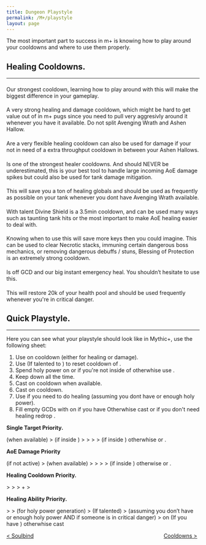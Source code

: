 ```yaml
---
title: Dungeon Playstyle
permalink: /M+/playstyle
layout: page
---
```


The most important part to success in m+ is knowing how to play around your cooldowns and where to use them properly.

## **Healing Cooldowns.**

---

#### **<a href="https://tbc.wowhead.com/spell=31884/avenging-wrath" data-wowhead="spell=31884"></a>**

Our strongest cooldown, learning how to play around with this will make the biggest difference in your gameplay.

#### **<a href="https://www.wowhead.com/spell=316958/ashen-hallow" data-wowhead="spell=316958"></a>**

A very strong healing and damage cooldown, which might be hard to get value out of in m+ pugs since you need to pull very aggresivly around it whenever you have it available. Do not split Avenging Wrath and Ashen Hallow.

#### **<a href="https://www.wowhead.com/spell=105809/holy-avenger" data-wowhead="spell=105809"></a>**

Are a very flexible healing cooldown can also be used for damage if your not in need of a extra throughput cooldown in between your Ashen Hallows.

#### **<a href="https://www.wowhead.com/spell=317929/aura-mastery" data-wowhead="spell=317929"></a>**

Is one of the strongest healer cooldowns. And should NEVER be underestimated, this is your best tool to handle large incoming AoE damage spikes but could also be used for tank damage mitigation.

#### **<a href="https://www.wowhead.com/spell=6940/blessing-of-sacrifice" data-wowhead="spell=6940"></a>**

This will save you a ton of healing globals and should be used as frequently as possible on your tank whenever you dont have Avenging Wrath available.

#### **<a href="https://www.wowhead.com/spell=642/divine-shield" data-wowhead="spell=642"></a>**

With <a href="https://www.wowhead.com/spell=114154/unbreakable-spirit" data-wowhead="spell=114154"></a> talent Divine Shield is a 3.5min cooldown, and can be used many ways such as taunting tank hits or the most important to make AoE healing easier to deal with.

#### **<a href="https://www.wowhead.com/spell=1022/blessing-of-protection" data-wowhead="spell=1022"></a>**

Knowing when to use this will save more keys then you could imagine. This can be used to clear Necrotic stacks, immuning certain dangerous boss mechanics, or removing dangerous debuffs / stuns, Blessing of Protection is an extremely strong cooldown.

#### **<a href="https://www.wowhead.com/spell=633/lay-on-hands" data-wowhead="spell=633"></a>**

Is off GCD and our big instant emergency heal. You shouldn’t hesitate to use this.

#### **<a href="https://ptr.wowhead.com/item=187802/cosmic-healing-potion" data-wowhead="spell=187802"></a>**

This will restore 20k of your health pool and should be used frequently whenever you're in critical danger.

## **Quick Playstyle.**

---

Here you can see what your playstyle should look like in Mythic+, use the following sheet:

1. Use <a href="https://www.wowhead.com/spell=20473/holy-shock" data-wowhead="spell=20473"></a> on cooldown (either for healing or damage).
2. Use <a href="https://www.wowhead.com/spell=293895/crusader-strike" data-wowhead="spell=293895"></a> (If talented to <a href="https://www.wowhead.com/spell=196926/crusaders-might" data-wowhead="spell=196926"></a>) to reset cooldown of <a href="https://www.wowhead.com/spell=20473/holy-shock" data-wowhead="spell=20473"></a>.
3. Spend holy power on <a href="https://www.wowhead.com/spell=85673/word-of-glory" data-wowhead="spell=85673"></a> or <a href="https://www.wowhead.com/spell=85222/light-of-dawn" data-wowhead="spell=85222"></a> if you're not inside of <a href="https://tbc.wowhead.com/spell=31884/avenging-wrath" data-wowhead="spell=31884"></a> otherwhise use <a href="https://www.wowhead.com/spell=53600/shield-of-the-righteous" data-wowhead="spell=53600"></a>.
4. Keep <a href="https://www.wowhead.com/spell=26573/consecration" data-wowhead="spell=26573"></a> down all the time.
5. Cast <a href="https://www.wowhead.com/spell=24275/hammer-of-wrath" data-wowhead="spell=24275"></a> on cooldown when available.
6. Cast <a href="https://www.wowhead.com/spell=20271/judgment" data-wowhead="spell=20271"></a> on cooldown.
7. Use <a href="https://www.wowhead.com/spell=183998/light-of-the-martyr" data-wowhead="spell=183998"></a> if you need to do healing (assuming you dont have <a href="https://www.wowhead.com/spell=20473/holy-shock" data-wowhead="spell=20473"></a> or enough holy power).
8. Fill empty GCDs with <a href="https://www.wowhead.com/spell=82326/holy-light" data-wowhead="spell=82326"></a> on <a href="https://www.wowhead.com/spell=53563/beacon-of-light" data-wowhead="spell=53563"></a> if you have <a href="https://www.wowhead.com/spell=53576/infusion-of-light" data-wowhead="spell=53576"></a> Otherwhise cast <a href="https://www.wowhead.com/spell=19750/flash-of-light" data-wowhead="spell=19750"></a> or if you don't need healing redrop <a href="https://www.wowhead.com/spell=26573/consecration" data-wowhead="spell=26573"></a>.

**Single Target Priority.**

<a href="https://www.wowhead.com/spell=24275/hammer-of-wrath" data-wowhead="spell=24275"></a> (when available)
\> <a href="https://www.wowhead.com/spell=20271/judgment" data-wowhead="spell=20271"></a> (if inside <a href="https://tbc.wowhead.com/spell=31884/avenging-wrath" data-wowhead="spell=31884"></a>)
\> <a href="https://www.wowhead.com/spell=20473/holy-shock" data-wowhead="spell=20473"></a>
\> <a href="https://www.wowhead.com/spell=26573/consecration" data-wowhead="spell=26573"></a>
\> <a href="https://www.wowhead.com/spell=293895/crusader-strike" data-wowhead="spell=293895"></a>
\> <a href="https://www.wowhead.com/spell=53600/shield-of-the-righteous" data-wowhead="spell=53600"></a> (if inside <a href="https://tbc.wowhead.com/spell=31884/avenging-wrath" data-wowhead="spell=31884"></a>) otherwhise <a href="https://www.wowhead.com/spell=85673/word-of-glory" data-wowhead="spell=85673"></a> or <a href="https://www.wowhead.com/spell=85222/light-of-dawn" data-wowhead="spell=85222"></a>.

**AoE Damage Priority**

<a href="https://www.wowhead.com/spell=26573/consecration" data-wowhead="spell=26573"></a>
(if not active)
\>
<a href="https://www.wowhead.com/spell=24275/hammer-of-wrath"></a>
(when available)
\>
<a href="https://www.wowhead.com/spell=20473/holy-shock" data-wowhead="spell=20473"></a>
\>
<a href="https://www.wowhead.com/spell=293895/crusader-strike" data-wowhead="spell=293895"></a>
\>
<a href="https://www.wowhead.com/spell=20271/judgment" data-wowhead="spell=20271"></a>
\>
<a href="https://www.wowhead.com/spell=53600/shield-of-the-righteous" data-wowhead="spell=53600"></a>
(if inside
<a href="https://tbc.wowhead.com/spell=31884/avenging-wrath" data-wowhead="spell=31884"></a>
\)
otherwise
<a href="https://www.wowhead.com/spell=85673/word-of-glory" data-wowhead="spell=85673"></a>
or
<a href="https://www.wowhead.com/spell=85222/light-of-dawn" data-wowhead="spell=85222"></a>.

**Healing Cooldown Priority.**

<a href="https://tbc.wowhead.com/spell=31884/avenging-wrath" data-wowhead="spell=31884"></a>
\>
<a href="https://www.wowhead.com/spell=105809/holy-avenger" data-wowhead="spell=105809"></a>
\>
<a href="https://www.wowhead.com/spell=317929/aura-mastery" data-wowhead="spell=317929"></a>
\> <a href="https://www.wowhead.com/spell=642/divine-shield" data-wowhead="spell=642"></a> + <a href="https://www.wowhead.com/spell=6940/blessing-of-sacrifice" data-wowhead="spell=6940"></a>
\> <a href="https://www.wowhead.com/spell=633/lay-on-hands" data-wowhead="spell=633"></a>

**Healing Ability Priority.**

<a href="https://www.wowhead.com/spell=20473/holy-shock" data-wowhead="spell=20473"></a>
\> <a href="https://www.wowhead.com/spell=85673/word-of-glory" data-wowhead="spell=85673"></a>
\> <a href="https://www.wowhead.com/spell=283637/crusader-strike" data-wowhead="spell=283637"></a> (for holy power generation)
\> <a href="https://www.wowhead.com/spell=20271/judgment" data-wowhead="spell=20271"></a> (If <a href="https://www.wowhead.com/spell=183778/judgment-of-light" data-wowhead="spell=183778"></a> talented)
\> <a href="https://www.wowhead.com/spell=183998/light-of-the-martyr" data-wowhead="spell=183998"></a> (assuming you don’t have <a href="https://www.wowhead.com/spell=20473/holy-shock" data-wowhead="spell=20473"></a> or enough holy power AND if someone is in critical danger)
\> <a href="https://www.wowhead.com/spell=82326/holy-light" data-wowhead="spell=82326"></a> on <a href="https://www.wowhead.com/spell=53563/beacon-of-light" data-wowhead="spell=53563"></a> (If you have <a href="https://www.wowhead.com/spell=53576/infusion-of-light" data-wowhead="spell=53576"></a>) otherwhise cast <a href="https://www.wowhead.com/spell=19750/flash-of-light" data-wowhead="spell=19750"></a>

<div>
<div style="text-align:left;display: inline-block;width: 49%;">
<a href="/M+/soulbind"> < Soulbind</a>
</div>
<div style="text-align:right;display: inline-block;width: 49%;">
<a href="/M+/cd"> Cooldowns ></a>
</div>
</div>

